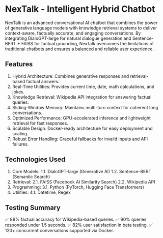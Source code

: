 # NexTalk - Intelligent Hybrid Chatbot
NexTalk is an advanced conversational AI chatbot that combines the power of generative language models with knowledge retrieval systems to deliver context-aware, factually accurate, and engaging conversations. By integrating DialoGPT-large for natural dialogue generation and Sentence-BERT + FAISS for factual grounding, NexTalk overcomes the limitations of traditional chatbots and ensures a balanced and reliable user experience.

## Features
1.  Hybrid Architecture: Combines generative responses and retrieval-based factual answers.
2.  Real-Time Utilities: Provides current time, date, math calculations, and jokes.
3.  Knowledge Retrieval: Wikipedia API integration for answering factual queries.
4.  Sliding-Window Memory: Maintains multi-turn context for coherent long conversations.
5.  Optimized Performance: GPU-accelerated inference and lightweight retrieval for fast responses.
6.  Scalable Design: Docker-ready architecture for easy deployment and scaling.
7.  Robust Error Handling: Graceful fallbacks for invalid inputs and API failures.

## Technologies Used
1. Core Models:
   1.1. DialoGPT-large (Generative AI)
   1.2. Sentence-BERT (Semantic Search)
2. Retrieval:
   2.1. FAISS (Facebook AI Similarity Search)
   2.2. Wikipedia API
3. Programming:
   3.1. Python (PyTorch, Hugging Face Transformers)
4. Utilities:
   4.1. Datetime, Regex

## Testing Summary
✅ 88% factual accuracy for Wikipedia-based queries.
✅ 90% queries responded under 1.5 seconds.
✅ 82% user satisfaction in beta testing.
✅ 120+ concurrent conversations supported via Docker.
